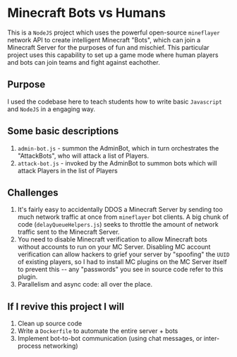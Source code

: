 # Minecraft Bots vs Humans

This is a `NodeJS` project which uses the powerful open-source `mineflayer` network API to create intelligent Minecraft "Bots", which can join a Minecraft Server for the purposes of fun and mischief. This particular project uses this capability to set up a game mode where human players and bots can join teams and fight against eachother.

## Purpose

I used the codebase here to teach students how to write basic `Javascript` and `NodeJS` in a engaging way.

## Some basic descriptions

1. `admin-bot.js` - summon the AdminBot, which in turn orchestrates the "AttackBots", who will attack a list of Players.
2. `attack-bot.js` - invoked by the AdminBot to summon bots which will attack Players in the list of Players

## Challenges

1. It's fairly easy to accidentally DDOS a Minecraft Server by sending too much network traffic at once from `mineflayer` bot clients. A big chunk of code (`delayQueueHelpers.js`) seeks to throttle the amount of network traffic sent to the Minecraft Server.
2. You need to disable Minecraft verification to allow Minecraft bots without accounts to run on your MC Server. Disabling MC account verification can allow hackers to grief your server by "spoofing" the `UUID` of existing players, so I had to install MC plugins on the MC Server itself to prevent this -- any "passwords" you see in source code refer to this plugin.
3. Parallelism and async code: all over the place.

## If I revive this project I will
1. Clean up source code
2. Write a `Dockerfile` to automate the entire server + bots
3. Implement bot-to-bot communication (using chat messages, or inter-process networking)